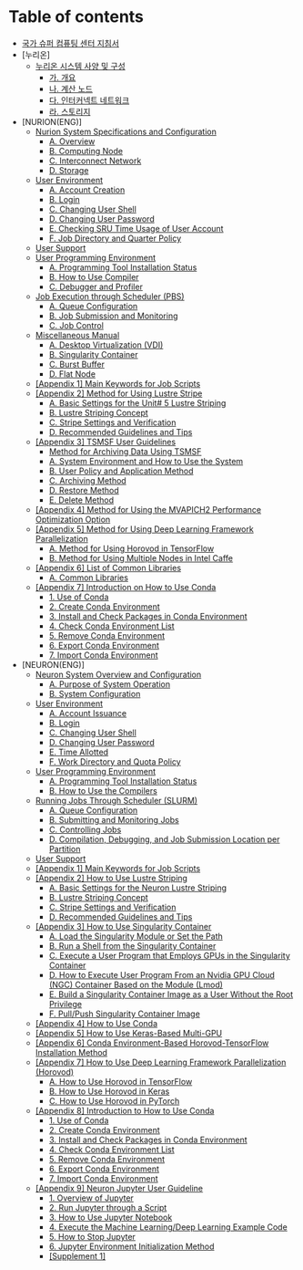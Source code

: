 # Table of contents

* [국가 슈퍼 컴퓨팅 센터 지침서](README.md)
* [누리온]
  * [누리온 시스템 사양 및 구성](ksc/kor/NURION(KOR)/NSSaC/README.md)
    * [가. 개요](ksc/kor/NURION(KOR)/NSSaC/Overview.md)
    * [나. 계산 노드](ksc/kor/NURION(KOR)/NSSaC/ComputingNode.md)
    * [다. 인터커넥트 네트워크](ksc/kor/NURION(KOR)/NSSaC/InterconnectNetwork.md)
    * [라. 스토리지](ksc/kor/NURION(KOR)/NSSaC/Storage.md)
* [NURION(ENG)]
  * [Nurion System Specifications and Configuration](ksc/eng/NURION(ENG)/NSSaC/README.md)
    * [A. Overview](ksc/eng/NURION(ENG)/NSSaC/Overview.md)
    * [B. Computing Node](ksc/eng/NURION(ENG)/NSSaC/ComputingNode.md)
    * [C. Interconnect Network](ksc/eng/NURION(ENG)/NSSaC/InterconnectNetwork.md)
    * [D. Storage](ksc/eng/NURION(ENG)/NSSaC/Storage.md)
  * [User Environment](ksc/eng/NURION(ENG)/UE/README.md)
    * [A. Account Creation](ksc/eng/NURION(ENG)/UE/AccountCreation.md)
    * [B. Login](ksc/eng/NURION(ENG)/UE/Login.md)
    * [C. Changing User Shell](ksc/eng/NURION(ENG)/UE/ChangingUserShell.md)
    * [D. Changing User Password](ksc/eng/NURION(ENG)/UE/ChangingUserPassword.md)
    * [E. Checking SRU Time Usage of User Account](ksc/eng/NURION(ENG)/UE/CheckingSRUTimeUsageofUserAccount.md)
    * [F. Job Directory and Quarter Policy](ksc/eng/NURION(ENG)/UE/JobDirectoryandQuarterPolicy.md)
  * [User Support](ksc/eng/NURION(ENG)/US/README.md)
  * [User Programming Environment](ksc/eng/NURION(ENG)/UPE/README.md)
    * [A. Programming Tool Installation Status](ksc/eng/NURION(ENG)/UPE/ProgrammingToolInstallationStatus.md)
    * [B. How to Use Compiler](ksc/eng/NURION(ENG)/UPE/HowtoUseCompiler.md)
    * [C. Debugger and Profiler](ksc/eng/NURION(ENG)/UPE/DebuggerandProfiler.md)
  * [Job Execution through Scheduler (PBS)](ksc/eng/NURION(ENG)/JEtS(PBS)/README.md)
    * [A. Queue Configuration](ksc/eng/NURION(ENG)/JEtS(PBS)/QueueConfiguration.md)
    * [B. Job Submission and Monitoring](ksc/eng/NURION(ENG)/JEtS(PBS)/JobSubmissionandMonitoring.md)
    * [C. Job Control](ksc/eng/NURION(ENG)/JEtS(PBS)/JobControl.md)
  * [Miscellaneous Manual](ksc/eng/NURION(ENG)/MM/README.md)
    * [A. Desktop Virtualization (VDI)](ksc/eng/NURION(ENG)/MM/DesktopVirtualization(VDI).md)
    * [B. Singularity Container](ksc/eng/NURION(ENG)/MM/SingularityContainer.md)
    * [C. Burst Buffer](ksc/eng/NURION(ENG)/MM/BurstBuffer.md)
    * [D. Flat Node](ksc/eng/NURION(ENG)/MM/FlatNode.md)
  * [[Appendix 1] Main Keywords for Job Scripts](ksc/eng/NURION(ENG)/Appendix1/README.md)
  * [[Appendix 2] Method for Using Lustre Stripe](ksc/eng/NURION(ENG)/Appendix2/README.md)
    * [A. Basic Settings for the Unit# 5 Lustre Striping](ksc/eng/NURION(ENG)/Appendix2/LustreStriping.md)
    * [B. Lustre Striping Concept](ksc/eng/NURION(ENG)/Appendix2/LustreStripingConcept.md)
    * [C. Stripe Settings and Verification](ksc/eng/NURION(ENG)/Appendix2/StripeSettingsandVerification.md)
    * [D. Recommended Guidelines and Tips](ksc/eng/NURION(ENG)/Appendix2/RecommendedGuidelinesandTips.md)
  * [[Appendix 3] TSMSF User Guidelines](ksc/eng/NURION(ENG)/Appendix3/README.md)
    * [Method for Archiving Data Using TSMSF](ksc/eng/NURION(ENG)/Appendix3/MethodforArchivingDataUsingTSMSF.md)
    * [A. System Environment and How to Use the System](ksc/eng/NURION(ENG)/Appendix3/SystemEnvironmentandHowtoUsetheSystem.md)
    * [B. User Policy and Application Method](ksc/eng/NURION(ENG)/Appendix3/UserPolicyandApplicationMethod.md)
    * [C. Archiving Method](ksc/eng/NURION(ENG)/Appendix3/ArchivingMethod.md)
    * [D. Restore Method](ksc/eng/NURION(ENG)/Appendix3/RestoreMethod.md)
    * [E. Delete Method](ksc/eng/NURION(ENG)/Appendix3/DeleteMethod.md)
  * [[Appendix 4] Method for Using the MVAPICH2 Performance Optimization Option](ksc/eng/NURION(ENG)/Appendix4/README.md)
  * [[Appendix 5] Method for Using Deep Learning Framework Parallelization](ksc/eng/NURION(ENG)/Appendix5/README.md)
    * [A. Method for Using Horovod in TensorFlow](ksc/eng/NURION(ENG)/Appendix5/MethodforUsingHorovodinTensorFlow.md)
    * [B. Method for Using Multiple Nodes in Intel Caffe](ksc/eng/NURION(ENG)/Appendix5/MethodforUsingMultipleNodesinIntelCaffe.md)
  * [[Appendix 6] List of Common Libraries](ksc/eng/NURION(ENG)/Appendix6/README.md)
    * [A. Common Libraries](ksc/eng/NURION(ENG)/Appendix6/CommonLibraries.md)
  * [[Appendix 7] Introduction on How to Use Conda](ksc/eng/NURION(ENG)/Appendix7/README.md)
    * [1. Use of Conda](ksc/eng/NURION(ENG)/Appendix7/UseofConda.md)
    * [2. Create Conda Environment](ksc/eng/NURION(ENG)/Appendix7/CreateCondaEnvironment.md)
    * [3. Install and Check Packages in Conda Environment](ksc/eng/NURION(ENG)/Appendix7/InstallandCheckPackagesinCondaEnvironment.md)
    * [4. Check Conda Environment List](ksc/eng/NURION(ENG)/Appendix7/CheckCondaEnvironmentList.md)
    * [5. Remove Conda Environment](ksc/eng/NURION(ENG)/Appendix7/RemoveCondaEnvironment.md)
    * [6. Export Conda Environment](ksc/eng/NURION(ENG)/Appendix7/ExportCondaEnvironment.md)
    * [7. Import Conda Environment](ksc/eng/NURION(ENG)/Appendix7/ImportCondaEnvironment.md)
* [NEURON(ENG)]
  * [Neuron System Overview and Configuration](ksc/eng/NEURON(ENG)/NSOaC/README.md)
    * [A. Purpose of System Operation](ksc/eng/NEURON(ENG)/NSOaC/PurposeofSystemOperation.md)
    * [B. System Configuration](ksc/eng/NEURON(ENG)/NSOaC/SystemConfiguration.md)
  * [User Environment](ksc/eng/NEURON(ENG)/UE/README.md)
    * [A. Account Issuance](ksc/eng/NEURON(ENG)/UE/AccountIssuance.md)
    * [B. Login](ksc/eng/NEURON(ENG)/UE/Login.md)
    * [C. Changing User Shell](ksc/eng/NEURON(ENG)/UE/ChangingUserShell.md)
    * [D. Changing User Password](ksc/eng/NEURON(ENG)/UE/ChangingUserPassword.md)
    * [E. Time Allotted](ksc/eng/NEURON(ENG)/UE/TimeAllotted.md)
    * [F. Work Directory and Quota Policy](ksc/eng/NEURON(ENG)/UE/WorkDirectoryandQuotaPolicy.md)
  * [User Programming Environment](ksc/eng/NEURON(ENG)/UPE/README.md)
    * [A. Programming Tool Installation Status](ksc/eng/NEURON(ENG)/UPE/ProgrammingToolInstallationStatus.md)
    * [B. How to Use the Compilers](ksc/eng/NEURON(ENG)/UPE/HowtoUsetheCompilers.md)
  * [Running Jobs Through Scheduler (SLURM)](ksc/eng/NEURON(ENG)/RJTS(SLURM)/README.md)
    * [A. Queue Configuration](ksc/eng/NEURON(ENG)/RJTS(SLURM)/QueueConfiguration.md)
    * [B. Submitting and Monitoring Jobs](ksc/eng/NEURON(ENG)/RJTS(SLURM)/SubmittingandMonitoringJobs.md)
    * [C. Controlling Jobs](ksc/eng/NEURON(ENG)/RJTS(SLURM)/ControllingJobs.md)
    * [D. Compilation, Debugging, and Job Submission Location per Partition](ksc/eng/NEURON(ENG)/RJTS(SLURM)/Compilation_Debugging_andJobSubmissionLocationperPartition.md)
  * [User Support](ksc/eng/NEURON(ENG)/US/README.md)
  * [[Appendix 1] Main Keywords for Job Scripts](ksc/eng/NEURON(ENG)/Appendix1/README.md)
  * [[Appendix 2] How to Use Lustre Striping](ksc/eng/NEURON(ENG)/Appendix2/README.md)
    * [A. Basic Settings for the Neuron Lustre Striping](ksc/eng/NEURON(ENG)/Appendix2/LustreStriping.md)
    * [B. Lustre Striping Concept](ksc/eng/NEURON(ENG)/Appendix2/LustreStripingConcept.md)
    * [C. Stripe Settings and Verification](NEURON(ENG)/Appendix2/StripeSettingsandVerification.md)
    * [D. Recommended Guidelines and Tips](NEURON(ENG)/Appendix2/RecommendedGuidelinesandTips.md)
  * [[Appendix 3] How to Use Singularity Container](ksc/eng/NEURON(ENG)/Appendix3/README.md)
    * [A. Load the Singularity Module or Set the Path](ksc/eng/NEURON(ENG)/Appendix3/LoadtheSingularityModuleorSetthePath.md)
    * [B. Run a Shell from the Singularity Container](ksc/eng/NEURON(ENG)/Appendix3/RunaShellfromtheSingularityContainer.md)
    * [C. Execute a User Program that Employs GPUs in the Singularity Container](ksc/eng/NEURON(ENG)/Appendix3/ExecuteaUserProgramthatEmploysGPUsintheSingularityContainer.md)
    * [D. How to Execute User Program From an Nvidia GPU Cloud (NGC) Container Based on the Module (Lmod)](ksc/eng/NEURON(ENG)/Appendix3/HowtoExecuteUserProgramFromanNvidiaGPUCloud(NGC)ContainerBasedontheModule(Lmod).md)
    * [E. Build a Singularity Container Image as a User Without the Root Privilege](ksc/eng/NEURON(ENG)/Appendix3/BuildaSingularityContainerImageasaUserWithouttheRootPrivilege.md)
    * [F. Pull/Push Singularity Container Image](ksc/eng/NEURON(ENG)/Appendix3/Pull_PushSingularityContainerImage.md)
  * [[Appendix 4] How to Use Conda](ksc/eng/NEURON(ENG)/Appendix4/README.md)
  * [[Appendix 5] How to Use Keras-Based Multi-GPU](ksc/eng/NEURON(ENG)/Appendix5/README.md)
  * [[Appendix 6] Conda Environment-Based Horovod-TensorFlow Installation Method](ksc/eng/NEURON(ENG)/Appendix6/README.md)
  * [[Appendix 7] How to Use Deep Learning Framework Parallelization (Horovod)](ksc/eng/NEURON(ENG)/Appendix7/README.md)
    * [A. How to Use Horovod in TensorFlow](ksc/eng/NEURON(ENG)/Appendix7/HowtoUseHorovodinTensorFlow.md)
    * [B. How to Use Horovod in Keras](ksc/eng/NEURON(ENG)/Appendix7/HowtoUseHorovodinKeras.md)
    * [C. How to Use Horovod in PyTorch](ksc/eng/NEURON(ENG)/Appendix7/HowtoUseHorovodinPyTorch.md)
  * [[Appendix 8] Introduction to How to Use Conda](ksc/eng/NEURON(ENG)/Appendix8/README.md)
    * [1. Use of Conda](ksc/eng/NEURON(ENG)/Appendix8/UseofConda.md)
    * [2. Create Conda Environment](ksc/eng/NEURON(ENG)/Appendix8/CreateCondaEnvironment.md)
    * [3. Install and Check Packages in Conda Environment](ksc/eng/NEURON(ENG)/Appendix8/InstallandCheckPackagesinCondaEnvironment.md)
    * [4. Check Conda Environment List](ksc/eng/NEURON(ENG)/Appendix8/CheckCondaEnvironmentList.md)
    * [5. Remove Conda Environment](ksc/eng/NEURON(ENG)/Appendix8/RemoveCondaEnvironment.md)
    * [6. Export Conda Environment](ksc/eng/NEURON(ENG)/Appendix8/ExportCondaEnvironment.md)
    * [7. Import Conda Environment](ksc/eng/NEURON(ENG)/Appendix8/ImportCondaEnvironment.md)
  * [[Appendix 9] Neuron Jupyter User Guideline](ksc/eng/NEURON(ENG)/Appendix9/README.md)
    * [1. Overview of Jupyter](ksc/eng/NEURON(ENG)/Appendix9/OverviewofJupyter.md)
    * [2. Run Jupyter through a Script](ksc/eng/NEURON(ENG)/Appendix9/RunJupyterthroughaScript.md)
    * [3. How to Use Jupyter Notebook](ksc/eng/NEURON(ENG)/Appendix9/HowtoUseJupyterNotebook.md)
    * [4. Execute the Machine Learning/Deep Learning Example Code](ksc/eng/NEURON(ENG)/Appendix9/ExecutetheMachineLearning_DeepLearningExampleCode.md)
    * [5. How to Stop Jupyter](ksc/eng/NEURON(ENG)/Appendix9/HowtoStopJupyter.md)
    * [6. Jupyter Environment Initialization Method](ksc/eng/NEURON(ENG)/Appendix9/JupyterEnvironmentInitializationMethod.md)
    * [[Supplement 1]](ksc/eng/NEURON(ENG)/Appendix9/Supplement1.md)
